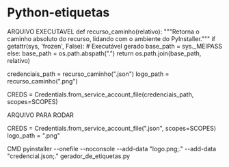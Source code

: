 ﻿# Python-etiquetas
ARQUIVO EXECUTAVEL
def recurso_caminho(relativo):
    """Retorna o caminho absoluto do recurso, lidando com o ambiente do PyInstaller."""
    if getattr(sys, 'frozen', False):  # Executável gerado
        base_path = sys._MEIPASS
    else:
        base_path = os.path.abspath(".")
    return os.path.join(base_path, relativo)

credenciais_path = recurso_caminho(".json")
logo_path = recurso_caminho(".png")

CREDS = Credentials.from_service_account_file(credenciais_path, scopes=SCOPES)


ARQUIVO PARA RODAR

CREDS = Credentials.from_service_account_file(".json", scopes=SCOPES)
logo_path = ".png"

CMD 
pyinstaller --onefile --noconsole --add-data "logo.png;." --add-data "credencial.json;." gerador_de_etiquetas.py
